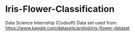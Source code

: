 # Iris-Flower-Classification
Data Science Internship (Codsoft)      Data set used from: https://www.kaggle.com/datasets/arshid/iris-flower-dataset
